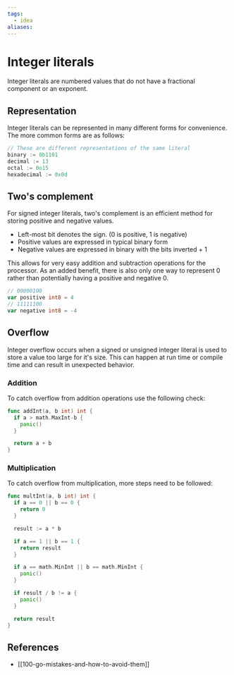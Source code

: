 ```yaml
---
tags:
  - idea
aliases:
---
```


# Integer literals

Integer literals are numbered values that do not have a fractional component or
an exponent.

## Representation

Integer literals can be represented in many different forms for convenience. The
more common forms are as follows:

```go
// These are different representations of the same literal
binary := 0b1101
decimal := 13
octal := 0o15
hexadecimal := 0x0d
```

## Two's complement

For signed integer literals, two's complement is an efficient method for storing
positive and negative values.

- Left-most bit denotes the sign. (0 is positive, 1 is negative)
- Positive values are expressed in typical binary form
- Negative values are expressed in binary with the bits inverted + 1

This allows for very easy addition and subtraction operations for the processor.
As an added benefit, there is also only one way to represent 0 rather than
potentially having a positive and negative 0.

```go
// 00000100
var positive int8 = 4
// 11111100
var negative int8 = -4
```

## Overflow

Integer overflow occurs when a signed or unsigned integer literal is used to
store a value too large for it's size. This can happen at run time or compile
time and can result in unexpected behavior.

### Addition

To catch overflow from addition operations use the following check:

```go
func addInt(a, b int) int {
  if a > math.MaxInt-b {
    panic()
  }

  return a + b
}
```

### Multiplication

To catch overflow from multiplication, more steps need to be followed:

```go
func multInt(a, b int) int {
  if a == 0 || b == 0 {
    return 0
  }

  result := a * b

  if a == 1 || b == 1 {
    return result
  }

  if a == math.MinInt || b == math.MinInt {
    panic()
  }

  if result / b != a {
    panic()
  }

  return result
}
```

## References

- [[100-go-mistakes-and-how-to-avoid-them]]
